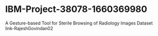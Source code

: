 # IBM-Project-38078-1660369980
A Gesture-based Tool for Sterile Browsing of Radiology Images
Dataset link-RajeshGovindan02
